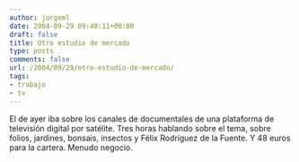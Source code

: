 ```yaml
---
author: jorgeml
date: 2004-09-29 09:40:11+00:00
draft: false
title: Otro estudio de mercado
type: posts
comments: false
url: /2004/09/29/otro-estudio-de-mercado/
tags:
- trabajo
- tv
---
```


El de ayer iba sobre los canales de documentales de una plataforma de televisión digital por satélite. Tres horas hablando sobre el tema, sobre folios, jardines, bonsais, insectos y Félix Rodríguez de la Fuente. Y 48 euros para la cartera. Menudo negocio.
